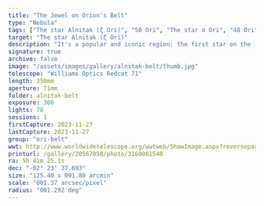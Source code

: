 ```yaml
---
title: "The Jewel on Orion's Belt"
type: "Nebula"
tags: ["The star Alnitak (ζ Ori)", "50 Ori", "The star σ Ori", "48 Ori", "IC431", "IC432", "IC434", "Flame Nebula", "Orion B", "IC435", "NGC2023", "NGC2024"]
target: "The star Alnitak (ζ Ori)"
description: "It's a popular and iconic region: the first star on the 'belt' of the Orion constellation, Alnitak. This beautiful, bright star is flanked by the distinctive Flame Nebula and easily recognizable Horsehead Nebula. I collected two nights of data with the goal of creating an image that captures the delicate details of the dust and gases that make up the nebulae in this area."
signature: true
archive: false
image: "/assets/images/gallery/alnitak-belt/thumb.jpg"
telescope: "Williams Optics Redcat 71"
length: 350mm
aperture: 71mm
folder: alnitak-belt
exposure: 300
lights: 78
sessions: 1
firstCapture: 2023-11-27
lastCapture: 2023-11-27
group: "ori-belt"
wwt: http://www.worldwidetelescope.org/wwtweb/ShowImage.aspx?reverseparity=False&scale=1.372944&name=alnitak-belt.jpg&imageurl=https://deepskyworkflows.com/assets/images/gallery/alnitak-belt/alnitak-belt.jpg&credits=Jeremy+Likness+at+DeepSkyWorkflows.com&creditsUrl=https://deepskyworkflows.com/about&ra=85.259681&dec=-2.278773&x=2354.5&y=2090.4&rotation=63.87&thumb=https://deepskyworkflows.com/assets/images/gallery/alnitak-belt/thumb.jpg
printurl: /gallery/20567050/photo/3160001540
ra: 5h 41m 25.1s
dec: "-02° 23' 37.693"
size: "125.40 x 091.80 arcmin"
scale: "001.37 arcsec/pixel"
radius: "001.292 deg"
---
```

